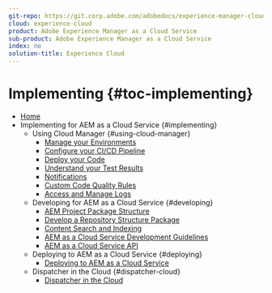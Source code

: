 ```yaml
---
git-repo: https://git.corp.adobe.com/adobedocs/experience-manager-cloud-service.en
cloud: experience-cloud
product: Adobe Experience Manager as a Cloud Service
sub-product: Adobe Experience Manager as a Cloud Service
index: no
solution-title: Experience Cloud
---
```


# Implementing {#toc-implementing}

+ [Home](/help/landing/home.md)
+ Implementing for AEM as a Cloud Service {#implementing}
  + Using Cloud Manager {#using-cloud-manager}
    + [Manage your Environments](/help/implementing/cloud-manager/manage-environments.md)
    + [Configure your CI/CD Pipeline](/help/implementing/cloud-manager/configure-pipeline.md)
    + [Deploy your Code](/help/implementing/cloud-manager/deploy-code.md)
    + [Understand your Test Results](/help/implementing/cloud-manager/understand-test-results.md)
    + [Notifications](/help/implementing/cloud-manager/notifications.md)
    + [Custom Code Quality Rules](/help/implementing/cloud-manager/custom-code-quality-rules.md)  
    + [Access and Manage Logs](/help/implementing/cloud-manager/manage-logs.md)
  + Developing for AEM as a Cloud Service {#developing}
    + [AEM Project Package Structure](/help/implementing/developing/introduction/aem-project-content-package-structure.md)
    + [Develop a Repository Structure Package](/help/implementing/developing/introduction/repository-structure-package.md)
    + [Content Search and Indexing](/help/operations/indexing.md)
    + [AEM as a Cloud Service Development Guidelines](/help/implementing/developing/introduction/development-guidelines.md)
    + [AEM as a Cloud Service API](https://docs.adobe.com/content/help/en/experience-manager-cloud-service/using/sites-cloud/developing/ref/javadoc/index.html)
  + Deploying to AEM as a Cloud Service {#deploying}
    + [Deploying to AEM as a Cloud Service](/help/implementing/deploying/deploying.md)
  + Dispatcher in the Cloud {#dispatcher-cloud}
    + [Dispatcher in the Cloud](/help/implementing/dispatcher/dispatcher-cloud.md)
